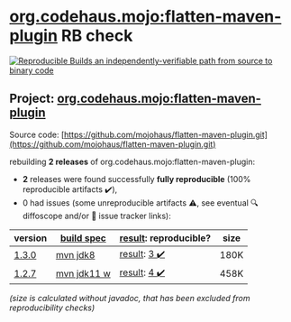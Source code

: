 [org.codehaus.mojo:flatten-maven-plugin](https://central.sonatype.com/artifact/org.codehaus.mojo/flatten-maven-plugin/1.3.0/versions) RB check
=======

[![Reproducible Builds](https://reproducible-builds.org/images/logos/rb.svg) an independently-verifiable path from source to binary code](https://reproducible-builds.org/)

## Project: [org.codehaus.mojo:flatten-maven-plugin](https://central.sonatype.com/artifact/org.codehaus.mojo/flatten-maven-plugin/1.3.0/versions)

Source code: [https://github.com/mojohaus/flatten-maven-plugin.git](https://github.com/mojohaus/flatten-maven-plugin.git)

rebuilding **2 releases** of org.codehaus.mojo:flatten-maven-plugin:
- **2** releases were found successfully **fully reproducible** (100% reproducible artifacts :heavy_check_mark:),
- 0 had issues (some unreproducible artifacts :warning:, see eventual :mag: diffoscope and/or :memo: issue tracker links):

| version | [build spec](/BUILDSPEC.md) | [result](https://reproducible-builds.org/docs/jvm/): reproducible? | size |
| -- | --------- | ------ | -- |
| [1.3.0](https://central.sonatype.com/artifact/org.codehaus.mojo/flatten-maven-plugin/1.3.0/pom) | [mvn jdk8](flatten-maven-plugin-1.3.0.buildspec) | [result](flatten-maven-plugin-1.3.0.buildinfo): [3 :heavy_check_mark: ](flatten-maven-plugin-1.3.0.buildcompare) | 180K |
| [1.2.7](https://central.sonatype.com/artifact/org.codehaus.mojo/flatten-maven-plugin/1.2.7/pom) | [mvn jdk11 w](flatten-maven-plugin-1.2.7.buildspec) | [result](flatten-maven-plugin-1.2.7.buildinfo): [4 :heavy_check_mark: ](flatten-maven-plugin-1.2.7.buildcompare) | 458K |

<i>(size is calculated without javadoc, that has been excluded from reproducibility checks)</i>
